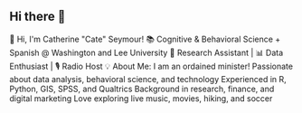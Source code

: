 ## Hi there 👋

👋 Hi, I'm Catherine "Cate" Seymour!
📚 Cognitive & Behavioral Science + Spanish @ Washington and Lee University
🔬 Research Assistant | 📊 Data Enthusiast | 🎙️ Radio Host
💡 About Me: I am an ordained minister!
Passionate about data analysis, behavioral science, and technology
Experienced in R, Python, GIS, SPSS, and Qualtrics
Background in research, finance, and digital marketing 
Love exploring live music, movies, hiking, and soccer


<!--
**cateseymour/cateseymour** is a ✨ _special_ ✨ repository because its `README.md` (this file) appears on your GitHub profile.





